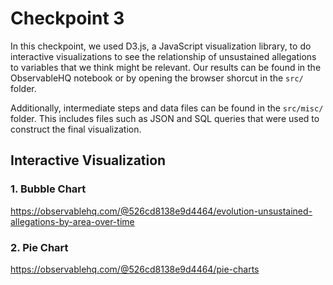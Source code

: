 # Checkpoint 3

In this checkpoint, we used D3.js, a JavaScript visualization library, to do interactive visualizations to see the relationship of unsustained allegations to variables that we think might be relevant. Our results can be found in the ObservableHQ notebook or by opening the browser shorcut in the `src/` folder.

Additionally, intermediate steps and data files can be found in the `src/misc/` folder. This includes files such as JSON and SQL queries that were used to construct the final visualization.

## Interactive Visualization

### 1. Bubble Chart

https://observablehq.com/@526cd8138e9d4464/evolution-unsustained-allegations-by-area-over-time

### 2. Pie Chart

https://observablehq.com/@526cd8138e9d4464/pie-charts


